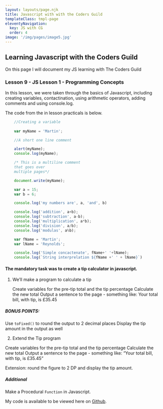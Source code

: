 ```yaml
---
layout: layouts/page.njk
title: Javascript with with the Coders Guild
templateClass: tmpl-page
eleventyNavigation:
  key: JS with CG
  order: 4
image: '/img/pages/image5.jpg'
---
```


## Learning Javascript with the Coders Guild

On this page I will document my JS learning with The Coders Guild

### Lesson 9 - JS Lesson 1 - Programming Concepts

In this lesson, we were taken through the basics of Javascript, including creating variables, contactination, using arithmetic operators, adding comments and using console.log.

The code from the in lesson practicals is below.

```javascript
    //Creating a variable
    
    var myName = 'Martin';

    //A short one line comment

    alert(myName);
    console.log(myName);

    /* This is a multiline comment
    that goes over
    multiple pages*/

    document.write(myName);

    var a = 15;
    var b = 6;

    console.log('my numbers are', a, 'and', b)

    console.log('addition', a+b);
    console.log('subtraction', a-b);
    console.log('multiplication', a*b);
    console.log('division', a/b);
    console.log('modulas', a%b);

    var fName = 'Martin';
    var lName = 'Reynolds';

    console.log('Simple concactenate', fName+' '+lName);
    console.log(`String interprelation ${fName +' ' + lName}`)
```

#### The mandatory task was to create a tip calculator in javascript.

1. We’ll make a program to calculate a tip

   Create variables for the pre-tip total and the tip percentage
   Calculate the new total
   Output a sentence to the page - something like:
   Your total bill, with tip, is £35.45

  ##### BONUS POINTS:

  Use `toFixed()` to round the output to 2 decimal places
  Display the tip amount in the output as well

2. Extend the Tip program

  Create variables for the pre-tip total and the tip percentage
  Calculate the new total
  Output a sentence to the page - something like:
  “Your total bill, with tip, is £35.45”

  Extension: round the figure to 2 DP and display the tip amount.

  ##### Additional
  Make a Procedural `Function` in Javascript.

My code is available to be viewed here on [Github](https://github.com/martinbreynolds/JS-Basics).